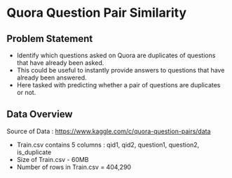 # Quora Question Pair Similarity

## Problem Statement
- Identify which questions asked on Quora are duplicates of questions that have already been asked.
- This could be useful to instantly provide answers to questions that have already been answered.
- Here tasked with predicting whether a pair of questions are duplicates or not.

## Data Overview
Source of Data : https://www.kaggle.com/c/quora-question-pairs/data
 
- Train.csv contains 5 columns : qid1, qid2, question1, question2, is_duplicate 
- Size of Train.csv - 60MB 
- Number of rows in Train.csv = 404,290
